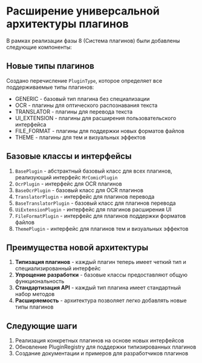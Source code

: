 # Расширение универсальной архитектуры плагинов

В рамках реализации фазы 8 (Система плагинов) были добавлены следующие компоненты:

## Новые типы плагинов

Создано перечисление `PluginType`, которое определяет все поддерживаемые типы плагинов:
- GENERIC - базовый тип плагина без специализации
- OCR - плагины для оптического распознавания текста
- TRANSLATOR - плагины для перевода текста
- UI_EXTENSION - плагины для расширения пользовательского интерфейса
- FILE_FORMAT - плагины для поддержки новых форматов файлов
- THEME - плагины для тем и визуальных эффектов

## Базовые классы и интерфейсы

1. `BasePlugin` - абстрактный базовый класс для всех плагинов, реализующий интерфейс `MrComicPlugin`
2. `OcrPlugin` - интерфейс для OCR плагинов
3. `BaseOcrPlugin` - базовый класс для OCR плагинов
4. `TranslatorPlugin` - интерфейс для плагинов перевода
5. `BaseTranslatorPlugin` - базовый класс для плагинов перевода
6. `UiExtensionPlugin` - интерфейс для плагинов расширения UI
7. `FileFormatPlugin` - интерфейс для плагинов поддержки форматов файлов
8. `ThemePlugin` - интерфейс для плагинов тем и визуальных эффектов

## Преимущества новой архитектуры

1. **Типизация плагинов** - каждый плагин теперь имеет четкий тип и специализированный интерфейс
2. **Упрощение разработки** - базовые классы предоставляют общую функциональность
3. **Стандартизация API** - каждый тип плагина имеет стандартный набор методов
4. **Расширяемость** - архитектура позволяет легко добавлять новые типы плагинов

## Следующие шаги

1. Реализация конкретных плагинов на основе новых интерфейсов
2. Обновление PluginRegistry для поддержки типизированных плагинов
3. Создание документации и примеров для разработчиков плагинов
